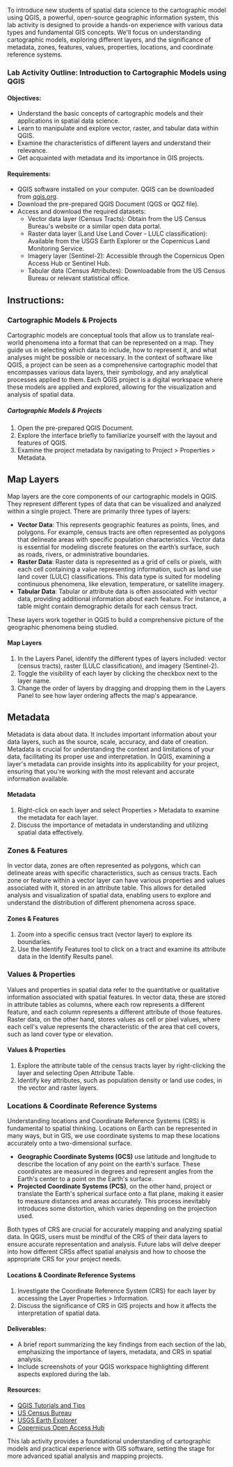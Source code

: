 To introduce new students of spatial data science to the cartographic model using QGIS, a powerful, open-source geographic information system, this lab activity is designed to provide a hands-on experience with various data types and fundamental GIS concepts. We'll focus on understanding cartographic models, exploring different layers, and the significance of metadata, zones, features, values, properties, locations, and coordinate reference systems.

### Lab Activity Outline: Introduction to Cartographic Models using QGIS

#### Objectives:
- Understand the basic concepts of cartographic models and their applications in spatial data science.
- Learn to manipulate and explore vector, raster, and tabular data within QGIS.
- Examine the characteristics of different layers and understand their relevance.
- Get acquainted with metadata and its importance in GIS projects.

#### Requirements:
- QGIS software installed on your computer. QGIS can be downloaded from [qgis.org](https://qgis.org/en/site/).
- Download the pre-prepared QGIS Document (QGS or QGZ file).
- Access and download the required datasets:
  - Vector data layer (Census Tracts): Obtain from the US Census Bureau's website or a similar open data portal.
  - Raster data layer (Land Use Land Cover - LULC classification): Available from the USGS Earth Explorer or the Copernicus Land Monitoring Service.
  - Imagery layer (Sentinel-2): Accessible through the Copernicus Open Access Hub or Sentinel Hub.
  - Tabular data (Census Attributes): Downloadable from the US Census Bureau or relevant statistical office.

## Instructions:

### Cartographic Models & Projects

Cartographic models are conceptual tools that allow us to translate real-world phenomena into a format that can be represented on a map. They guide us in selecting which data to include, how to represent it, and what analyses might be possible or necessary. In the context of software like QGIS, a project can be seen as a comprehensive cartographic model that encompasses various data layers, their symbology, and any analytical processes applied to them. Each QGIS project is a digital workspace where these models are applied and explored, allowing for the visualization and analysis of spatial data.

##### Cartographic Models & Projects
1. Open the pre-prepared QGIS Document.
2. Explore the interface briefly to familiarize yourself with the layout and features of QGIS.
3. Examine the project metadata by navigating to Project > Properties > Metadata.

## Map Layers  


Map layers are the core components of our cartographic models in QGIS. They represent different types of data that can be visualized and analyzed within a single project. There are primarily three types of layers:

- **Vector Data**: This represents geographic features as points, lines, and polygons. For example, census tracts are often represented as polygons that delineate areas with specific population characteristics. Vector data is essential for modeling discrete features on the earth’s surface, such as roads, rivers, or administrative boundaries.
- **Raster Data**: Raster data is represented as a grid of cells or pixels, with each cell containing a value representing information, such as land use land cover (LULC) classifications. This data type is suited for modeling continuous phenomena, like elevation, temperature, or satellite imagery.
- **Tabular Data**: Tabular or attribute data is often associated with vector data, providing additional information about each feature. For instance, a table might contain demographic details for each census tract.

These layers work together in QGIS to build a comprehensive picture of the geographic phenomena being studied.

#### Map Layers

1. In the Layers Panel, identify the different types of layers included: vector (census tracts), raster (LULC classification), and imagery (Sentinel-2).
2. Toggle the visibility of each layer by clicking the checkbox next to the layer name.
3. Change the order of layers by dragging and dropping them in the Layers Panel to see how layer ordering affects the map's appearance.

## Metadata

Metadata is data about data. It includes important information about your data layers, such as the source, scale, accuracy, and date of creation. Metadata is crucial for understanding the context and limitations of your data, facilitating its proper use and interpretation. In QGIS, examining a layer's metadata can provide insights into its applicability for your project, ensuring that you're working with the most relevant and accurate information available.

#### Metadata
1. Right-click on each layer and select Properties > Metadata to examine the metadata for each layer.
2. Discuss the importance of metadata in understanding and utilizing spatial data effectively.

### Zones & Features

In vector data, zones are often represented as polygons, which can delineate areas with specific characteristics, such as census tracts. Each zone or feature within a vector layer can have various properties and values associated with it, stored in an attribute table. This allows for detailed analysis and visualization of spatial data, enabling users to explore and understand the distribution of different phenomena across space.

#### Zones & Features
1. Zoom into a specific census tract (vector layer) to explore its boundaries.
2. Use the Identify Features tool to click on a tract and examine its attribute data in the Identify Results panel.

### Values & Properties

Values and properties in spatial data refer to the quantitative or qualitative information associated with spatial features. In vector data, these are stored in attribute tables as columns, where each row represents a different feature, and each column represents a different attribute of those features. Raster data, on the other hand, stores values as cell or pixel values, where each cell's value represents the characteristic of the area that cell covers, such as land cover type or elevation.

#### Values & Properties
1. Explore the attribute table of the census tracts layer by right-clicking the layer and selecting Open Attribute Table.
2. Identify key attributes, such as population density or land use codes, in the vector and raster layers.

### Locations & Coordinate Reference Systems

Understanding locations and Coordinate Reference Systems (CRS) is fundamental to spatial thinking. Locations on Earth can be represented in many ways, but in GIS, we use coordinate systems to map these locations accurately onto a two-dimensional surface.

- **Geographic Coordinate Systems (GCS)** use latitude and longitude to describe the location of any point on the earth's surface. These coordinates are measured in degrees and represent angles from the Earth's center to a point on the Earth's surface.
- **Projected Coordinate Systems (PCS)**, on the other hand, project or translate the Earth's spherical surface onto a flat plane, making it easier to measure distances and areas accurately. This process inevitably introduces some distortion, which varies depending on the projection used.

Both types of CRS are crucial for accurately mapping and analyzing spatial data. In QGIS, users must be mindful of the CRS of their data layers to ensure accurate representation and analysis. Future labs will delve deeper into how different CRSs affect spatial analysis and how to choose the appropriate CRS for your project needs.

#### Locations & Coordinate Reference Systems
1. Investigate the Coordinate Reference System (CRS) for each layer by accessing the Layer Properties > Information.
2. Discuss the significance of CRS in GIS projects and how it affects the interpretation of spatial data.













#### Deliverables:
- A brief report summarizing the key findings from each section of the lab, emphasizing the importance of layers, metadata, and CRS in spatial analysis.
- Include screenshots of your QGIS workspace highlighting different aspects explored during the lab.

#### Resources:
- [QGIS Tutorials and Tips](https://www.qgistutorials.com)
- [US Census Bureau](https://www.census.gov)
- [USGS Earth Explorer](https://earthexplorer.usgs.gov)
- [Copernicus Open Access Hub](https://scihub.copernicus.eu)

This lab activity provides a foundational understanding of cartographic models and practical experience with GIS software, setting the stage for more advanced spatial analysis and mapping projects.
